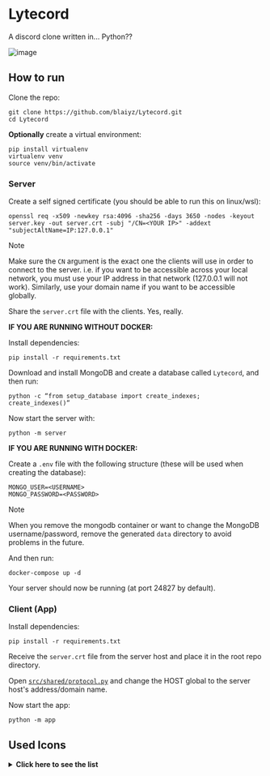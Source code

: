 # Lytecord

A discord clone written in... Python??

![image](https://github.com/blaiyz/Lytecord/assets/139375534/85c49fbc-43e9-4289-8c4b-49e2390c5707)


## How to run

Clone the repo:
```
git clone https://github.com/blaiyz/Lytecord.git
cd Lytecord
```

**Optionally** create a virtual environment:
```
pip install virtualenv
virtualenv venv
source venv/bin/activate
```

### Server
Create a self signed certificate (you should be able to run this on linux/wsl):
```
openssl req -x509 -newkey rsa:4096 -sha256 -days 3650 -nodes -keyout server.key -out server.crt -subj "/CN=<YOUR IP>" -addext "subjectAltName=IP:127.0.0.1"
```

> [!NOTE]
> Make sure the `CN` argument is the exact one the clients will use in order to connect to the server.
> i.e. if you want to be accessible across your local network, you must use your IP address in that network (127.0.0.1 will not work).
> Similarly, use your domain name if you want to be accessible globally.

Share the `server.crt` file with the clients.
Yes, really.

**IF YOU ARE RUNNING WITHOUT DOCKER:**

Install dependencies:
```
pip install -r requirements.txt
```

Download and install MongoDB and create a database called `Lytecord`, and then run:
```
python -c “from setup_database import create_indexes; create_indexes()”
```

Now start the server with:
```
python -m server
```

**IF YOU ARE RUNNING WITH DOCKER:**

Create a `.env` file with the following structure (these will be used when creating the database):
```
MONGO_USER=<USERNAME>
MONGO_PASSWORD=<PASSWORD>
```

> [!NOTE]
> When you remove the mongodb container or want to change the MongoDB username/password, remove the generated `data` directory to avoid problems in the future.

And then run:
```
docker-compose up -d
```

Your server should now be running (at port 24827 by default).

### Client (App)

Install dependencies:
```
pip install -r requirements.txt
```

Receive the `server.crt` file from the server host and place it in the root repo directory.

Open [`src/shared/protocol.py`](./src/shared/protocol.py#L8) and change the HOST global to the server host's address/domain name.

Now start the app:
```
python -m app
```

## Used Icons

<details>
  <summary><strong>Click here to see the list</strong></summary>
<br>
<table>
  <tr>
    <td><a href="https://www.flaticon.com/free-icons/paper-clip" title="paper clip icons">Paper clip icons created by GOFOX - Flaticon</a></td>
  </tr>
  <tr>
    <td><a href="https://www.flaticon.com/free-icons/community" title="community icons">Community icons created by KP Arts - Flaticon</a></td>
  </tr>
  <tr>
    <td><a href="https://www.flaticon.com/free-icons/image-placeholder" title="image placeholder icons">Image placeholder icons created by Graphics Plazza - Flaticon</a></td>
  </tr>
  <tr>
    <td><a href="https://www.flaticon.com/free-icons/error" title="error icons">Error icons created by Gregor Cresnar - Flaticon</a></td>
  </tr>
  <tr>
    <td><a href="https://www.flaticon.com/free-icons/join" title="join icons">Join icons created by Fathema Khanom - Flaticon</a></td>
  </tr>
  <tr>
    <td><a href="https://www.flaticon.com/free-icons/add" title="add icons">Add icons created by Freepik - Flaticon</a></td>
  </tr>
  <tr>
    <td><a href="https://www.flaticon.com/free-icons/hashtag" title="hashtag icons">Hashtag icons created by Mayor Icons - Flaticon</a></td>
  </tr>
</table>
</details>
